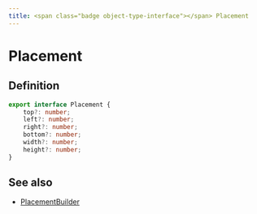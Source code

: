 ```yaml
---
title: <span class="badge object-type-interface"></span> Placement
---
```

# <span class="badge object-type-interface"></span> Placement

## Definition

```typescript
export interface Placement {
	top?: number;
	left?: number;
	right?: number;
	bottom?: number;
	width?: number;
	height?: number;
}

```
## See also

 * <span class="badge builder"></span> [PlacementBuilder](./builder-PlacementBuilder.md)
